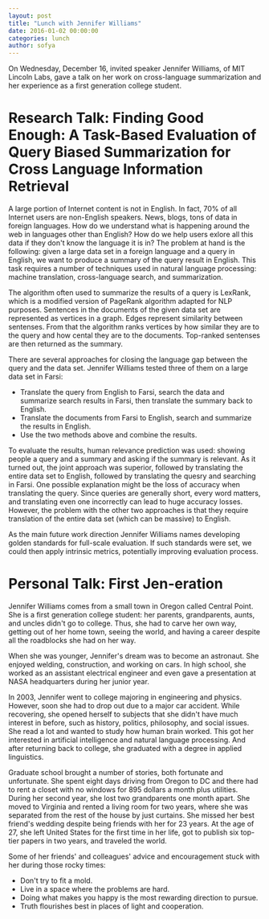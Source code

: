 ```yaml
---
layout: post
title: "Lunch with Jennifer Williams"
date: 2016-01-02 00:00:00
categories: lunch
author: sofya
---
```


On Wednesday, December 16, invited speaker Jennifer Williams, of MIT Lincoln Labs, gave a talk on her work on cross-language summarization and her experience as a first generation college student.

# Research Talk: Finding Good Enough: A Task-Based Evaluation of Query Biased Summarization for Cross Language Information Retrieval
A large portion of Internet content is not in English. In fact, 70% of all Internet users are non-English speakers. News, blogs, tons of data in foreign languages. How do we understand what is happening around the web in languages other than English? How do we help users exlore all this data if they don't know the language it is in? The problem at hand is the following: given a large data set in a foreign language and a query in English, we want to produce a summary of the query result in English. This task requires a number of techniques used in natural language processing: machine translation, cross-language search, and summarization. 

The algorithm often used to summarize the results of a query is LexRank, which is a modified version of PageRank algorithm adapted for NLP purposes. Sentences in the documents of the given data set are represented as vertices in a graph. Edges represent similarity between sentenses. From that the algorithm ranks vertices by how similar they are to the query and how cental they are to the documents. Top-ranked sentenses are then returned as the summary.

There are several approaches for closing the language gap between the query and the data set. Jennifer Williams tested three of them on a large data set in Farsi:
- Translate the query from English to Farsi, search the data and summarize search results in Farsi, then translate the summary back to English.
- Translate the documents from Farsi to English, search and summarize the results in English.
- Use the two methods above and combine the results.

To evaluate the results, human relevance prediction was used: showing people a query and a summary and asking if the summary is relevant. As it turned out, the joint approach was superior, followed by translating the entire data set to English, followed by translating the quesry and searching in Farsi. One possible explanation might be the loss of accuracy when translating the query. Since queries are generally short, every word matters, and translating even one incorrectly can lead to huge accuracy losses. However, the problem with the other two approaches is that they require translation of the entire data set (which can be massive) to English.

As the main future work direction Jennifer Williams names developing golden standards for full-scale evaluation. If such standards were set, we could then apply intrinsic metrics, potentially improving evaluation process.

# Personal Talk: First Jen-eration
Jennifer Williams comes from a small town in Oregon called Central Point. She is a first generation college student: her parents, grandparents, aunts, and uncles didn't go to college. Thus, she had to carve her own way, getting out of her home town, seeing the world, and having a career despite all the roadblocks she had on her way. 

When she was younger, Jennifer's dream was to become an astronaut. She enjoyed welding, construction, and working on cars. In high school, she worked as an assistant electrical engineer and even gave a presentation at NASA headquarters during her junior year. 

In 2003, Jennifer went to college majoring in engineering and physics. However, soon she had to drop out due to a major car accident. While recovering, she opened herself to subjects that she didn't have much interest in before, such as history, politics, philosophy, and social issues. She read a lot and wanted to study how human brain worked. This got her interested in artificial intelligence and natural language processing. And after returning back to college, she graduated with a degree in applied linguistics. 

Graduate school brought a number of stories, both fortunate and unfortunate. She spent eight days driving from Oregon to DC and there had to rent a closet with no windows for 895 dollars a month plus utilities. During her second year, she lost two grandparents one month apart. She moved to Virginia and rented a living room for two years, where she was separated from the rest of the house by just curtains. She missed her best friend's wedding despite being friends with her for 23 years. At the age of 27, she left United States for the first time in her life, got to publish six top-tier papers in two years, and traveled the world.

Some of her friends' and colleagues' advice and encouragement stuck with her during those rocky times:
- Don't try to fit a mold.
- Live in a space where the problems are hard.
- Doing what makes you happy is the most rewarding direction to pursue.
- Truth flourishes best in places of light and cooperation.